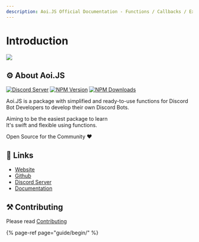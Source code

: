 ```yaml
---
description: Aoi.JS Official Documentation - Functions / Callbacks / Examples
---
```


# Introduction

![](https://aoi.js.org/assets/images/aoijs-new.png)

## ⚙ About Aoi.JS

[![Discord Server](https://img.shields.io/discord/773352845738115102?color=5865F2&logo=discord&logoColor=white)](https://aoi.js.org/invite) [![NPM Version](https://img.shields.io/npm/v/aoi.js.svg?maxAge=3600)](https://www.npmjs.com/package/aoi.js) [![NPM Downloads](https://img.shields.io/npm/dt/aoi.js.svg?maxAge=3600)](https://www.npmjs.com/package/aoi.js)

Aoi.JS is a package with simplified and ready-to-use functions for Discord Bot Developers to develop their own Discord Bots.

Aiming to be the easiest package to learn  
It's swift and flexible using functions.

Open Source for the Community ❤️

## 🔗 Links

* [Website](https://aoi.js.org)
* [Github](https://github.com/aoijs/aoi.js)
* [Discord Server](https://aoi.js.org/invite)
* [Documentation](https://aoi.leref.ga)

## ⚒ Contributing

Please read [Contributing](https://github.com/aoijs/aoi.js/blob/master/.github/CONTRIBUTING.md)

{% page-ref page="guide/begin/" %}

